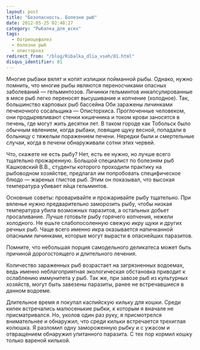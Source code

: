 ```yaml
---
layout: post
title: "Безопасность. Болезни рыб"
date: 2012-05-25 02:48:27
category: "Рыбалка_для_всех"
tags:
  - ботриоцефалез
  - болезни рыб
  - описторхоз
redirect_from: "/blog/Ribalka_dlia_vseh/81.html"
disqus_identifier: 81
---
```

Многие рыбаки вялят и копят излишки пойманной рыбы. Однако, нужно
помнить, что многие рыбы являются переносчиками опасных заболеваний —
гельминтозов. Личинки гельминтов инкапсулированные в мясе рыб легко
переносят высушивание и копчение (холодное). Так, большинство карповых
рыб бассейна Оби заражены личинками печеночного сосальщика —
Описторхиса. Проглоченные человеком, они продырявливают стенки кишечника
и током крови заносятся в печень, где могут жить десятки лет. В таком
городе как Тобольск было обычным явлением, когда рыбаки, ловящие щуку
весной, попадали в больницу с тяжелым поражением печени. Нередки были и
смертельные случаи, когда в печени обнаруживали сотни этих червей.

Что, скажете не есть рыбу? Нет, есть ее нужно, но лучше всего тщательно
прожаренную. Большой специалист по болезням рыб Кашковский В.В.,
студенты которого проходили практику на рыбоводном хозяйстве, предлагал
им попробовать специфическое блюдо — жареных глистов рыб. Этим он
показывал, что высокая температура убивает яйца гельминтов.

Основные советы: проваривайте и прожаривайте рыбу тщательно. При вяленье
нужно предварительно заморозить рыбу, чтобы низкая температура убила
возможных паразитов, а остальных добьет просаливание. Лучше готовьте
рыбу горячего копчения, нежели холодного. Не ешьте слабопосоленную
свежую икру щуки и других речных рыб. Чаще всего именно икра оказывается
напичканной опасными личинками, которые могут вырасти в опаснейших
паразитов.

Помните, что небольшая порция самодельного деликатеса может быть
причиной дорогостоящего и длительного лечения.

Количество зараженных рыб возрастает на загрязненных водоемах, ведь
именно неблагоприятная экологическая обстановка приводит к ослаблению
иммунитета у рыб. Так же, при завозе рыб из культурных хозяйств, могут
быть завезены паразиты, ранее не встречавшиеся в данном водоеме.

Длительное время я покупал каспийскую кильку для кошки. Среди килек
встречались малюсенькие рыбки, к которым я вначале не присматривался.
Но, уколов один раз руку, я присмотрелся внимательнее и обнаружил, что
среди кильки встречается трехиглая колюшка. Я разломил одну замороженную
рыбку и с ужасом и отвращением обнаружил упитанного паразита. С тех пор
кормил кошку только вареной килькой.
